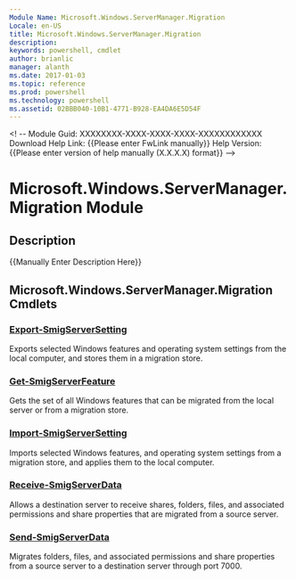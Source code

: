 ```yaml
---
Module Name: Microsoft.Windows.ServerManager.Migration
Locale: en-US
title: Microsoft.Windows.ServerManager.Migration
description: 
keywords: powershell, cmdlet
author: brianlic
manager: alanth
ms.date: 2017-01-03
ms.topic: reference
ms.prod: powershell
ms.technology: powershell
ms.assetid: 02BBB040-10B1-4771-B928-EA4DA6E5D54F
---
```


<! --
Module Guid: XXXXXXXX-XXXX-XXXX-XXXX-XXXXXXXXXXXX
Download Help Link: {{Please enter FwLink manually}}
Help Version: {{Please enter version of help manually (X.X.X.X) format}}
-->

# Microsoft.Windows.ServerManager.Migration Module
## Description
{{Manually Enter Description Here}}

## Microsoft.Windows.ServerManager.Migration Cmdlets
### [Export-SmigServerSetting](./Export-SmigServerSetting.md)
Exports selected Windows features and operating system settings from the local computer, and stores them in a migration store.

### [Get-SmigServerFeature](./Get-SmigServerFeature.md)
Gets the set of all Windows features that can be migrated from the local server or from a migration store.

### [Import-SmigServerSetting](./Import-SmigServerSetting.md)
Imports selected Windows features, and operating system settings from a migration store, and applies them to the local computer.

### [Receive-SmigServerData](./Receive-SmigServerData.md)
Allows a destination server to receive shares, folders, files, and associated permissions and share properties that are migrated from a source server.

### [Send-SmigServerData](./Send-SmigServerData.md)
Migrates folders, files, and associated permissions and share properties from a source server to a destination server through port 7000.

